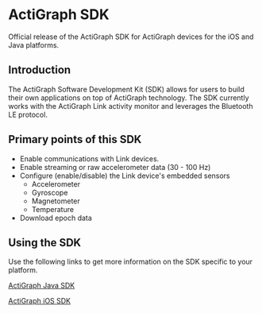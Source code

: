 # ActiGraph SDK
Official release of the ActiGraph SDK for ActiGraph devices for the iOS and Java platforms.

## Introduction
The ActiGraph Software Development Kit (SDK) allows for users to build their own applications on top of ActiGraph technology. The SDK currently works with the ActiGraph Link activity monitor and leverages the Bluetooth LE protocol.

## Primary points of this SDK
- Enable communications with Link devices.
- Enable streaming or raw accelerometer data (30 - 100 Hz)
- Configure (enable/disable) the Link device's embedded sensors
	- Accelerometer
	- Gyroscope
	- Magnetometer
	- Temperature
- Download epoch data

## Using the SDK

Use the following links to get more information on the SDK specific to your platform.

[ActiGraph Java SDK](Android/readme.md)

[ActiGraph iOS SDK](iOS/readme.md)
